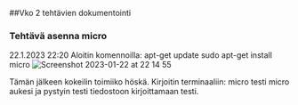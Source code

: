 ##Vko 2 tehtävien dokumentointi

### Tehtävä asenna micro
22.1.2023 22:20
Aloitin komennoilla:
        apt-get update
        sudo apt-get install micro
![Screenshot 2023-01-22 at 22 14 55](https://user-images.githubusercontent.com/104775534/213938624-95940776-64f5-42aa-aed0-80956995fef1.png)

Tämän jälkeen kokeilin toimiiko höskä. Kirjoitin terminaaliin:
        micro testi
micro aukesi ja pystyin testi tiedostoon kirjoittamaan testi.
  
